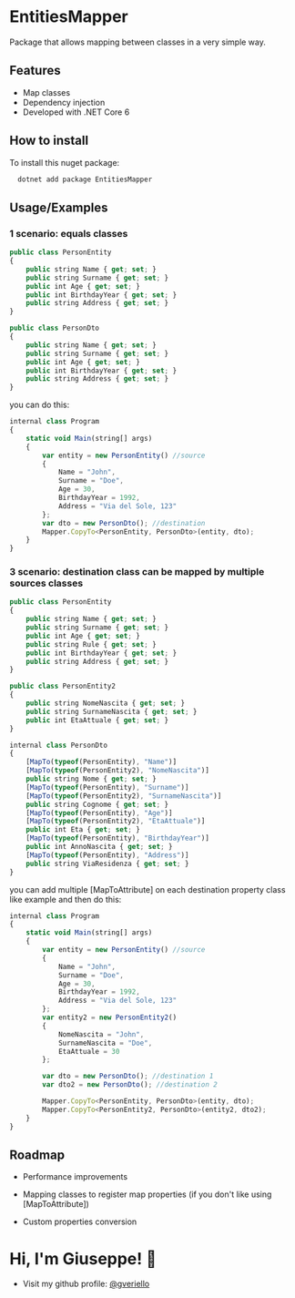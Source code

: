 ﻿
# EntitiesMapper

Package that allows mapping between classes in a very simple way.





## Features

- Map classes
- Dependency injection
- Developed with .NET Core 6


## How to install

To install this nuget package:

```bash
  dotnet add package EntitiesMapper
```


## Usage/Examples

### 1 scenario: equals classes
```javascript
public class PersonEntity
{
    public string Name { get; set; }
    public string Surname { get; set; }
    public int Age { get; set; }
    public int BirthdayYear { get; set; }
    public string Address { get; set; }
}

public class PersonDto
{
    public string Name { get; set; }
    public string Surname { get; set; }
    public int Age { get; set; }
    public int BirthdayYear { get; set; }
    public string Address { get; set; }
}
```

you can do this:

```javascript
internal class Program
{
    static void Main(string[] args)
    {
        var entity = new PersonEntity() //source
        {
            Name = "John",
            Surname = "Doe",
            Age = 30,
            BirthdayYear = 1992,
            Address = "Via del Sole, 123"
        };
        var dto = new PersonDto(); //destination
        Mapper.CopyTo<PersonEntity, PersonDto>(entity, dto);
    }
}
```

### 3 scenario: destination class can be mapped by multiple sources classes
```javascript
public class PersonEntity
{
    public string Name { get; set; }
    public string Surname { get; set; }
    public int Age { get; set; }
    public string Rule { get; set; }
    public int BirthdayYear { get; set; }
    public string Address { get; set; }
}

public class PersonEntity2
{
    public string NomeNascita { get; set; }
    public string SurnameNascita { get; set; }
    public int EtaAttuale { get; set; }
}

internal class PersonDto
{
    [MapTo(typeof(PersonEntity), "Name")]
    [MapTo(typeof(PersonEntity2), "NomeNascita")]
    public string Nome { get; set; }
    [MapTo(typeof(PersonEntity), "Surname")]
    [MapTo(typeof(PersonEntity2), "SurnameNascita")]
    public string Cognome { get; set; }
    [MapTo(typeof(PersonEntity), "Age")]
    [MapTo(typeof(PersonEntity2), "EtaAttuale")]
    public int Eta { get; set; }
    [MapTo(typeof(PersonEntity), "BirthdayYear")]
    public int AnnoNascita { get; set; }
    [MapTo(typeof(PersonEntity), "Address")]
    public string ViaResidenza { get; set; }
}
```

you can add multiple [MapToAttribute] on each destination property class like example and then do this:

```javascript
internal class Program
{
    static void Main(string[] args)
    {
        var entity = new PersonEntity() //source
        {
            Name = "John",
            Surname = "Doe",
            Age = 30,
            BirthdayYear = 1992,
            Address = "Via del Sole, 123"
        };
        var entity2 = new PersonEntity2()
        {
            NomeNascita = "John",
            SurnameNascita = "Doe",
            EtaAttuale = 30
        };

        var dto = new PersonDto(); //destination 1
        var dto2 = new PersonDto(); //destination 2

        Mapper.CopyTo<PersonEntity, PersonDto>(entity, dto);
        Mapper.CopyTo<PersonEntity2, PersonDto>(entity2, dto2);
    }
}
```


## Roadmap

- Performance improvements

- Mapping classes to register map properties (if you don't like using [MapToAttribute])

- Custom properties conversion


# Hi, I'm Giuseppe! 👋

- Visit my github profile: [@gveriello](https://github.com/gveriello)


